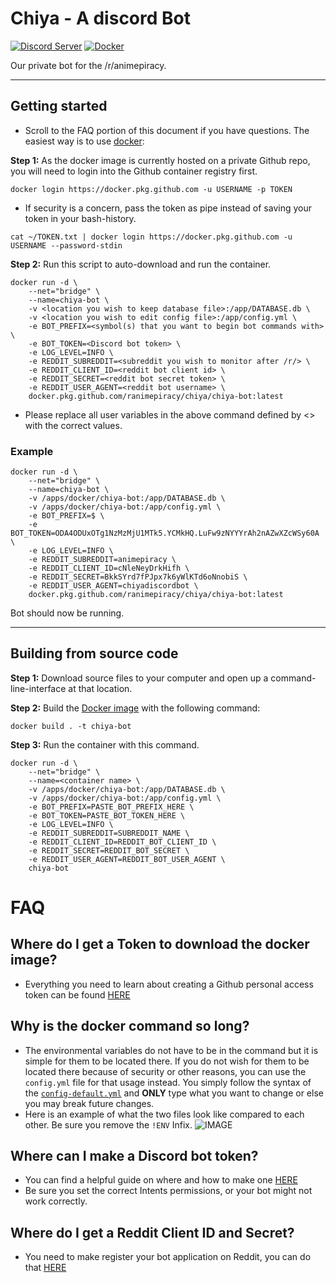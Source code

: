 # Chiya - A discord Bot

[![Discord Server](https://img.shields.io/discord/622243127435984927?label=Discord&logo=discord)](https://discord.gg/piracy) 
[![Docker](https://github.com/ranimepiracy/Chiya/workflows/Docker/badge.svg?branch=master)](https://github.com/ranimepiracy/Chiya/actions)

Our private bot for the /r/animepiracy.

---

## Getting started

* Scroll to the FAQ portion of this document if you have questions.
The easiest way is to use [docker](https://docs.docker.com/engine/reference/run/):

**Step 1:**
As the docker image is currently hosted on a private Github repo, you will need to login into the Github container registry first.

```Shell
docker login https://docker.pkg.github.com -u USERNAME -p TOKEN
```

* If security is a concern, pass the token as pipe instead of saving your token in your bash-history.

```Shell
cat ~/TOKEN.txt | docker login https://docker.pkg.github.com -u USERNAME --password-stdin
```

**Step 2:**
Run this script to auto-download and run the container.

```Shell
docker run -d \
    --net="bridge" \
    --name=chiya-bot \
    -v <location you wish to keep database file>:/app/DATABASE.db \
    -v <location you wish to edit config file>:/app/config.yml \
    -e BOT_PREFIX=<symbol(s) that you want to begin bot commands with> \
    -e BOT_TOKEN=<Discord bot token> \
    -e LOG_LEVEL=INFO \
    -e REDDIT_SUBREDDIT=<subreddit you wish to monitor after /r/> \
    -e REDDIT_CLIENT_ID=<reddit bot client id> \
    -e REDDIT_SECRET=<reddit bot secret token> \
    -e REDDIT_USER_AGENT=<reddit bot username> \
    docker.pkg.github.com/ranimepiracy/chiya/chiya-bot:latest
```

* Please replace all user variables in the above command defined by <> with the correct values.

### Example

```Shell
docker run -d \
    --net="bridge" \
    --name=chiya-bot \
    -v /apps/docker/chiya-bot:/app/DATABASE.db \
    -v /apps/docker/chiya-bot:/app/config.yml \
    -e BOT_PREFIX=$ \
    -e BOT_TOKEN=ODA4ODUxOTg1NzMzMjU1MTk5.YCMkHQ.LuFw9zNYYYrAh2nAZwXZcWSy60A \
    -e LOG_LEVEL=INFO \
    -e REDDIT_SUBREDDIT=animepiracy \
    -e REDDIT_CLIENT_ID=cNleNeyDrkHifh \
    -e REDDIT_SECRET=BkkSYrd7fPJpx7k6yWlKTd6oNnobiS \
    -e REDDIT_USER_AGENT=chiyadiscordbot \
    docker.pkg.github.com/ranimepiracy/chiya/chiya-bot:latest
```

Bot should now be running.

---

## Building from source code

**Step 1:**
Download source files to your computer and open up a command-line-interface at that location.

**Step 2:**
Build the [Docker image](https://docs.docker.com/engine/reference/commandline/build/) with the following command:

```Shell
docker build . -t chiya-bot
```

**Step 3:**
Run the container with this command.

```Shell
docker run -d \
    --net="bridge" \
    --name=<container name> \
    -v /apps/docker/chiya-bot:/app/DATABASE.db \
    -v /apps/docker/chiya-bot:/app/config.yml \
    -e BOT_PREFIX=PASTE_BOT_PREFIX_HERE \
    -e BOT_TOKEN=PASTE_BOT_TOKEN_HERE \
    -e LOG_LEVEL=INFO \
    -e REDDIT_SUBREDDIT=SUBREDDIT_NAME \
    -e REDDIT_CLIENT_ID=REDDIT_BOT_CLIENT_ID \
    -e REDDIT_SECRET=REDDIT_BOT_SECRET \
    -e REDDIT_USER_AGENT=REDDIT_BOT_USER_AGENT \
    chiya-bot
```

# FAQ

## Where do I get a Token to download the docker image?

* Everything you need to learn about creating a Github personal access token can be found [HERE](https://docs.github.com/en/github/authenticating-to-github/creating-a-personal-access-token)

## Why is the docker command so long?

* The environmental variables do not have to be in the command but it is simple for them to be located there. If you do not wish for them to be located there because of security or other reasons, you can use the `config.yml` file for that usage instead. You simply follow the syntax of the [`config-default.yml`](https://github.com/ranimepiracy/Chiya/blob/master/config-default.yml) and **ONLY** type what you want to change or else you may break future changes.
* Here is an example of what the two files look like compared to each other. Be sure you remove the `!ENV` Infix.
![IMAGE](https://i.imgur.com/bJsGCyY.png)

## Where can I make a Discord bot token?

* You can find a helpful guide on where and how to make one [HERE](https://www.writebots.com/discord-bot-token/)
* Be sure you set the correct Intents permissions, or your bot might not work correctly.

## Where do I get a Reddit Client ID and Secret?

* You need to make register your bot application on Reddit, you can do that [HERE](https://www.reddit.com/prefs/apps/)
